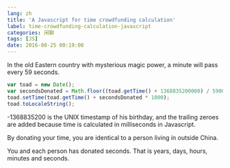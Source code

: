 ```yaml
---
lang: zh
title: 'A Javascript for time crowdfunding calculation'
label: time-crowdfunding-calculation-javascript
categories: 闲聊
tags: [JS]
date: 2016-08-25 00:19:00
---
```

In the old Eastern country with mysterious magic power, a minute will pass every 59 seconds.

```javascript
var toad = new Date();
var secondsDonated = Math.floor((toad.getTime() + 1368835200000) / 59000);
toad.setTime(toad.getTime() + secondsDonated * 1000);
toad.toLocaleString();
```

-1368835200 is the UNIX timestamp of his birthday, and the trailing zeroes are added because time is calculated in milliseconds in Javascript.

By donating your time, you are identical to a person living in <span id="time-crowdfund-status"></span> outside China.

You and each person has donated <span id="time-crowdfund-donated"></span> seconds. That is <span id="time-crowdfund-year"></span> years, <span id="time-crowdfund-day"></span> days, <span id="time-crowdfund-hour"></span> hours, <span id="time-crowdfund-minute"></span> minutes and <span id="time-crowdfund-second"></span> seconds.

<script>
function crowdFund() {
var toad = new Date();
var secondsDonated = Math.floor((toad.getTime() + 1368835200000) / 59000);
$('#time-crowdfund-donated').text(secondsDonated);
$('#time-crowdfund-second').text(secondsDonated % 60);
$('#time-crowdfund-minute').text(Math.floor(secondsDonated / 60) % 60);
$('#time-crowdfund-hour').text(Math.floor(secondsDonated / 3600) % 24);
$('#time-crowdfund-day').text(Math.floor(secondsDonated / 86400) % 365);
$('#time-crowdfund-year').text(Math.floor(secondsDonated / 31536000));
toad.setTime(toad.getTime() + secondsDonated * 1000);
$('#time-crowdfund-status').text(toad.toLocaleString());
setTimeout("crowdFund()", 200);
}
setTimeout("crowdFund()", 200);
</script>
